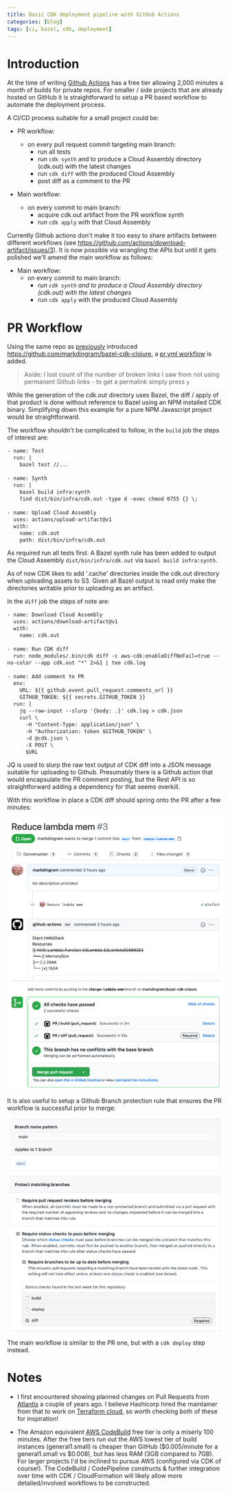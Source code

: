 ```yaml
---
title: Basic CDK deployment pipeline with GitHub Actions
categories: [blog]
tags: [ci, bazel, cdk, deployment]
---
```



Introduction
============

At the time of writing [Github Actions](https://github.com/pricing) has a free tier allowing 2,000 minutes a month of builds for private repos. For smaller / side projects that are already hosted on GitHub it is straightforward to setup a PR based workflow to automate the deployment process.

A CI/CD process suitable for a small project could be:

- PR workflow:
	- on every pull request commit targeting main branch:
	    - run all tests
		- run `cdk synth` and to produce a Cloud Assembly directory (cdk.out) with the latest changes
		- run `cdk diff` with the produced Cloud Assembly
		- post diff as a comment to the PR

- Main workflow:
	- on every commit to main branch:
	    - acquire cdk.out artifact from the PR workflow synth
		- run `cdk apply` with that Cloud Assembly


Currently Github actions don't make it too easy to share artifacts between different workflows (see <https://github.com/actions/download-artifact/issues/3>). It is now possible via wrangling the APIs but until it gets polished we'll amend the main workflow as follows:

- Main workflow:
	- on every commit to main branch:
		- *run `cdk synth` and to produce a Cloud Assembly directory (cdk.out) with the latest changes*
		- run `cdk apply` with the produced Cloud Assembly



PR Workflow
===========

Using the same repo as [previously](./2020-06-30-bazel-clojure.md) introduced <https://github.com/markdingram/bazel-cdk-clojure>, a [pr.yml workflow](https://github.com/markdingram/bazel-cdk-clojure/blob/fc3d5b4259fe825e945227e70a6aa98f0fdbdd40/.github/workflows/pr.yml) is added.

> Aside: I lost count of the number of broken links I saw from not using permanent Github links - to get a permalink simply press `y`

While the generation of the cdk.out directory uses Bazel, the diff / apply of that product is done without reference to Bazel using an NPM installed CDK binary. Simplifying down this example for a pure NPM Javascript project would be straightforward.

The workflow shouldn't be complicated to follow, in the `build` job the steps of interest are:

````
- name: Test
  run: |
    bazel test //...

- name: Synth
  run: |
    bazel build infra:synth
    find dist/bin/infra/cdk.out -type d -exec chmod 0755 {} \;

- name: Upload Cloud Assembly
  uses: actions/upload-artifact@v1
  with:
    name: cdk.out
    path: dist/bin/infra/cdk.out
````

As required run all tests first. A Bazel synth rule has been added to output the Cloud Assembly `dist/bin/infra/cdk.out` via `bazel build infra:synth`. 

As of now CDK likes to add '.cache' directories inside the cdk.out directory when uploading assets to S3. Given all Bazel output is read only make the directories writable prior to uploading as an artifact.

In the `diff` job the steps of note are:

````
- name: Download Cloud Assembly
  uses: actions/download-artifact@v1
  with:
    name: cdk.out

- name: Run CDK diff
  run: node_modules/.bin/cdk diff -c aws-cdk:enableDiffNoFail=true --no-color --app cdk.out "*" 2>&1 | tee cdk.log

- name: Add comment to PR
  env:
    URL: ${{ github.event.pull_request.comments_url }}
    GITHUB_TOKEN: ${{ secrets.GITHUB_TOKEN }}
  run: |
    jq --raw-input --slurp '{body: .}' cdk.log > cdk.json
    curl \
      -H "Content-Type: application/json" \
      -H "Authorization: token $GITHUB_TOKEN" \
      -d @cdk.json \
      -X POST \
      $URL
````


JQ is used to slurp the raw text output of CDK diff into a JSON message suitable for uploading to Github. Presumably there is a Github action that would encapsulate the PR comment posting, but the Rest API is so straightforward adding a dependency for that seems overkill.

With this workflow in place a CDK diff should spring onto the PR after a few minutes:

 ![cdk_diff.png](/assets/cdk_diff_pr.png)


It is also useful to setup a Github Branch protection rule that ensures the PR workflow is successful prior to merge:

 ![gh_branch_protection.png](/assets/gh_branch_protection.png)


The main workflow is similar to the PR one, but with a `cdk deploy` step instead.


Notes
=====

* I first encountered showing planned changes on Pull Requests from [Atlantis](https://www.runatlantis.io) a couple of years ago. I believe Hashicorp hired the maintainer from that to work on [Terraform cloud](https://www.terraform.io/docs/cloud/index.html), so worth checking both of these for inspiration! 

* The Amazon equivalent [AWS CodeBuild](https://aws.amazon.com/codebuild/pricing) free tier is only a miserly 100 minutes. After the free tiers run out the AWS lowest tier of build instances (general1.small) is cheaper than GitHub ($0.005/minute for a general1.small vs $0.008), but has less RAM (3GB compared to 7GB). For larger projects I'd be inclined to pursue AWS (configured via CDK of course!). The CodeBuild / CodePipeline constructs & further integration over time with CDK / CloudFormation will likely allow more detailed/involved workflows to be constructed.
